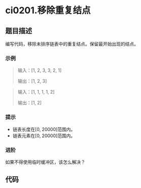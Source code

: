 # ci0201.移除重复结点

## 题目描述

编写代码，移除未排序链表中的重复结点。保留最开始出现的结点。

### 示例

> 输入：[1, 2, 3, 3, 2, 1]
> 
> 输出：[1, 2, 3]

> 输入：[1, 1, 1, 1, 2]
> 
> 输出：[1, 2]

### 提示

- 链表长度在[0, 20000]范围内。
- 链表元素在[0, 20000]范围内。

### 进阶

如果不得使用临时缓冲区，该怎么解决？

## 代码

